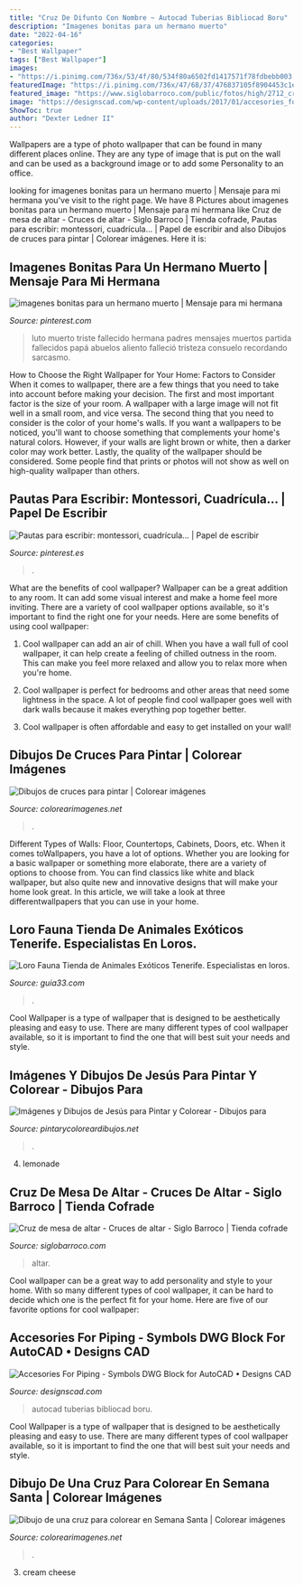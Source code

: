 ```yaml
---
title: "Cruz De Difunto Con Nombre ~ Autocad Tuberias Bibliocad Boru"
description: "Imagenes bonitas para un hermano muerto"
date: "2022-04-16"
categories:
- "Best Wallpaper"
tags: ["Best Wallpaper"]
images:
- "https://i.pinimg.com/736x/53/4f/80/534f80a6502fd1417571f78fdbebb003.jpg"
featuredImage: "https://i.pinimg.com/736x/47/68/37/476837105f8904453c1ea8117529e221.jpg"
featured_image: "https://www.siglobarroco.com/public/fotos/high/2712_cruz-dorada-1jpeg.jpg"
image: "https://designscad.com/wp-content/uploads/2017/01/accesories_for_piping___symbols_dwg_block_for_autocad_88708.gif"
ShowToc: true
author: "Dexter Ledner II"
---
```





Wallpapers are a type of photo wallpaper that can be found in many different places online. They are any type of image that is put on the wall and can be used as a background image or to add some Personality to an office.

	

		
looking for imagenes bonitas para un hermano muerto | Mensaje para mi hermana you've visit to the right page. We have 8 Pictures about imagenes bonitas para un hermano muerto | Mensaje para mi hermana like Cruz de mesa de altar - Cruces de altar - Siglo Barroco | Tienda cofrade, Pautas para escribir: montessori, cuadrícula... | Papel de escribir and also Dibujos de cruces para pintar | Colorear imágenes. Here it is:
		
    
## Imagenes Bonitas Para Un Hermano Muerto | Mensaje Para Mi Hermana

<img loading=lazy src="https://i.pinimg.com/736x/53/4f/80/534f80a6502fd1417571f78fdbebb003.jpg" onerror="this.onerror=null;this.src='https://tse4.mm.bing.net/th?id=OIP.0mqkJm1JyD56jt2YJq0uswHaEl&amp;pid=15.1';" alt="imagenes bonitas para un hermano muerto | Mensaje para mi hermana">

_Source: pinterest.com_

>luto muerto triste fallecido hermana padres mensajes muertos partida fallecidos papá abuelos aliento falleció tristeza consuelo recordando sarcasmo. 

	

How to Choose the Right Wallpaper for Your Home: Factors to Consider
When it comes to wallpaper, there are a few things that you need to take into account before making your decision. The first and most important factor is the size of your room. A wallpaper with a large image will not fit well in a small room, and vice versa. 
The second thing that you need to consider is the color of your home's walls. If you want a wallpapers to be noticed, you'll want to choose something that complements your home's natural colors. However, if your walls are light brown or white, then a darker color may work better. 
Lastly, the quality of the wallpaper should be considered. Some people find that prints or photos will not show as well on high-quality wallpaper than others.

    
## Pautas Para Escribir: Montessori, Cuadrícula... | Papel De Escribir

<img loading=lazy src="https://i.pinimg.com/736x/47/68/37/476837105f8904453c1ea8117529e221.jpg" onerror="this.onerror=null;this.src='https://tse3.mm.bing.net/th?id=OIP.hkiVjzfzCve974kCeLhXeAHaKe&amp;pid=15.1';" alt="Pautas para escribir: montessori, cuadrícula... | Papel de escribir">

_Source: pinterest.es_

>. 

	

What are the benefits of cool wallpaper?
Wallpaper can be a great addition to any room. It can add some visual interest and make a home feel more inviting. There are a variety of cool wallpaper options available, so it's important to find the right one for your needs. Here are some benefits of using cool wallpaper: 
1. Cool wallpaper can add an air of chill. When you have a wall full of cool wallpaper, it can help create a feeling of chilled outness in the room. This can make you feel more relaxed and allow you to relax more when you're home. 

2. Cool wallpaper is perfect for bedrooms and other areas that need some lightness in the space. A lot of people find cool wallpaper goes well with dark walls because it makes everything pop together better. 

3. Cool wallpaper is often affordable and easy to get installed on your wall!

    
## Dibujos De Cruces Para Pintar | Colorear Imágenes

<img loading=lazy src="https://colorearimagenes.net/wp-content/uploads/2015/03/cruz-para-colorear.gif" onerror="this.onerror=null;this.src='https://tse3.mm.bing.net/th?id=OIP.OW1kmgCOfYcCkAVAhVaZxQHaJ4&amp;pid=15.1';" alt="Dibujos de cruces para pintar | Colorear imágenes">

_Source: colorearimagenes.net_

>. 

	

Different Types of Walls: Floor, Countertops, Cabinets, Doors, etc.
When it comes toWallpapers, you have a lot of options. Whether you are looking for a basic wallpaper or something more elaborate, there are a variety of options to choose from. You can find classics like white and black wallpaper, but also quite new and innovative designs that will make your home look great. In this article, we will take a look at three differentwallpapers that you can use in your home.

    
## Loro Fauna Tienda De Animales Exóticos Tenerife. Especialistas En Loros.

<img loading=lazy src="https://www.guia33.com/wp-content/uploads/Loro-Fauna-Tienda-de-Animales-Exóticos-Tenerife.jpg" onerror="this.onerror=null;this.src='https://tse4.mm.bing.net/th?id=OIP.33hMUjBRHwzlhJbOOw64hgHaJ4&amp;pid=15.1';" alt="Loro Fauna Tienda de Animales Exóticos Tenerife. Especialistas en loros.">

_Source: guia33.com_

>. 

	

Cool Wallpaper is a type of wallpaper that is designed to be aesthetically pleasing and easy to use. There are many different types of cool wallpaper available, so it is important to find the one that will best suit your needs and style.

    
## Imágenes Y Dibujos De Jesús Para Pintar Y Colorear - Dibujos Para

<img loading=lazy src="https://pintarycoloreardibujos.net/wp-content/uploads/2014/02/Dibujos-de-Jesus-Cargando-Cruz-Para-Pintar.jpg" onerror="this.onerror=null;this.src='https://tse2.mm.bing.net/th?id=OIP.BPVShboiVVBsIh23T_6XFQHaFg&amp;pid=15.1';" alt="Imágenes y Dibujos de Jesús para Pintar y Colorear - Dibujos para">

_Source: pintarycoloreardibujos.net_

>. 

	

4. lemonade 

    
## Cruz De Mesa De Altar - Cruces De Altar - Siglo Barroco | Tienda Cofrade

<img loading=lazy src="https://www.siglobarroco.com/public/fotos/high/2712_cruz-dorada-1jpeg.jpg" onerror="this.onerror=null;this.src='https://tse2.mm.bing.net/th?id=OIP.JFsx6mrdNTwd_lAQnwjirwHaJ3&amp;pid=15.1';" alt="Cruz de mesa de altar - Cruces de altar - Siglo Barroco | Tienda cofrade">

_Source: siglobarroco.com_

>altar. 

	

Cool wallpaper can be a great way to add personality and style to your home. With so many different types of cool wallpaper, it can be hard to decide which one is the perfect fit for your home. Here are five of our favorite options for cool wallpaper: 

    
## Accesories For Piping - Symbols DWG Block For AutoCAD • Designs CAD

<img loading=lazy src="https://designscad.com/wp-content/uploads/2017/01/accesories_for_piping___symbols_dwg_block_for_autocad_88708.gif" onerror="this.onerror=null;this.src='https://tse3.mm.bing.net/th?id=OIP.3QXkyLazFVtoen-GgfHpmgHaEF&amp;pid=15.1';" alt="Accesories For Piping - Symbols DWG Block for AutoCAD • Designs CAD">

_Source: designscad.com_

>autocad tuberias bibliocad boru. 

	

Cool Wallpaper is a type of wallpaper that is designed to be aesthetically pleasing and easy to use. There are many different types of cool wallpaper available, so it is important to find the one that will best suit your needs and style.

    
## Dibujo De Una Cruz Para Colorear En Semana Santa | Colorear Imágenes

<img loading=lazy src="http://colorearimagenes.net/wp-content/uploads/2015/03/crucifix.jpg1_.jpg" onerror="this.onerror=null;this.src='https://tse2.mm.bing.net/th?id=OIP.uaPviHmaTgJqWXIFPeYiWAHaKe&amp;pid=15.1';" alt="Dibujo de una cruz para colorear en Semana Santa | Colorear imágenes">

_Source: colorearimagenes.net_

>. 

	

3. cream cheese 

